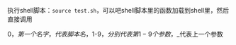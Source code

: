 执行shell脚本：`source test.sh`，可以吧shell脚本里的函数加载到shell里，然后直接调用

$0，第一个名字，代表脚本名，$1-$9，分别代表第1-9个参数，$_代表上一个参数




